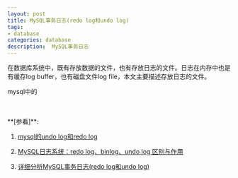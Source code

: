 ```yaml
---
layout: post
title: MySQL事务日志(redo log和undo log)
tags:
- database
categories: database
description:  MySQL事务日志
---
```



在数据库系统中，既有存放数据的文件，也有存放日志的文件。日志在内存中也是有缓存log buffer，也有磁盘文件log file，本文主要描述存放日志的文件。

mysql中的

<!-- more -->




<br />
<br />
**[参看]**:

1. [mysql的undo log和redo log](https://www.cnblogs.com/wyy123/p/7880077.html)

2. [MySQL日志系统：redo log、binlog、undo log 区别与作用](https://blog.csdn.net/u010002184/article/details/88526708)

3. [详细分析MySQL事务日志(redo log和undo log)](https://www.cnblogs.com/f-ck-need-u/archive/2018/05/08/9010872.html)


<br />
<br />
<br />

